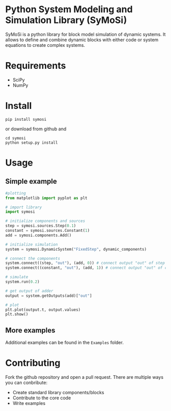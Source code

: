 # Python System Modeling and Simulation Library (SyMoSi)
SyMoSi is a python library for block model simulation of dynamic systems. It allows to define and combine dynamic blocks with either code or system equations to create complex systems.

# Requirements
* SciPy
* NumPy

# Install
```
pip install symosi
```

or download from github and

```
cd symosi
python setup.py install
```

# Usage

## Simple example

```python
#plotting
from matplotlib import pyplot as plt

# import library
import symosi

# initialize components and sources
step = symosi.sources.Step(0.1)
constant = symosi.sources.Constant(1)
add = symosi.components.Add()

# initialize simulation
system = symosi.DynamicSystem("FixedStep", dynamic_components)

# connect the components
system.connect((step, "out"), (add, 0)) # connect output "out" of step to input 0 of add
system.connect((constant, "out"), (add, 1)) # connect output "out" of constant to input 1 of add

# simulate
system.run(0.2)

# get output of adder
output = system.getOutputs(add)["out"]

# plot
plt.plot(output.t, output.values)
plt.show()
```

## More examples

Additional examples can be found in the `Examples` folder.


# Contributing
Fork the github repository and open a pull request. There are multiple ways you can conbribute:

* Create standard library components/blocks
* Contribute to the core code
* Write examples
